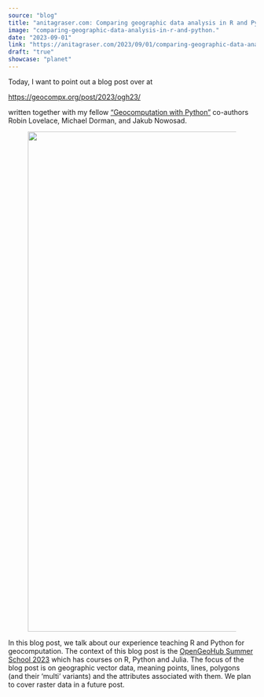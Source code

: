 ```yaml
---
source: "blog"
title: "anitagraser.com: Comparing geographic data analysis in R and Python"
image: "comparing-geographic-data-analysis-in-r-and-python."
date: "2023-09-01"
link: "https://anitagraser.com/2023/09/01/comparing-geographic-data-analysis-in-r-and-python/"
draft: "true"
showcase: "planet"
---
```


<p>Today, I want to point out a blog post over at </p>



<p><a href="https://geocompx.org/post/2023/ogh23/">https://geocompx.org/post/2023/ogh23/</a></p>



<p>written together with my fellow <a href="https://py.geocompx.org">&#8220;Geocomputation with Python&#8221;</a> co-authors Robin Lovelace, Michael Dorman, and Jakub Nowosad. </p>



<figure class="wp-block-image size-large"><img width="1491" height="1017" data-attachment-id="8509" data-permalink="https://anitagraser.com/2023/09/01/comparing-geographic-data-analysis-in-r-and-python/geocompy-2/" data-orig-file="https://underdark.files.wordpress.com/2023/10/geocompy.jpg" data-orig-size="1491,1017" data-comments-opened="1" data-image-meta="{&quot;aperture&quot;:&quot;1.73&quot;,&quot;credit&quot;:&quot;&quot;,&quot;camera&quot;:&quot;Pixel 5&quot;,&quot;caption&quot;:&quot;&quot;,&quot;created_timestamp&quot;:&quot;1693401570&quot;,&quot;copyright&quot;:&quot;&quot;,&quot;focal_length&quot;:&quot;4.38&quot;,&quot;iso&quot;:&quot;48&quot;,&quot;shutter_speed&quot;:&quot;0.001111&quot;,&quot;title&quot;:&quot;&quot;,&quot;orientation&quot;:&quot;1&quot;}" data-image-title="geocompy" data-image-description="" data-image-caption="" data-medium-file="https://underdark.files.wordpress.com/2023/10/geocompy.jpg?w=300" data-large-file="https://underdark.files.wordpress.com/2023/10/geocompy.jpg?w=545" src="https://underdark.files.wordpress.com/2023/10/geocompy.jpg?w=1024" alt="" class="wp-image-8509" srcset="https://underdark.files.wordpress.com/2023/10/geocompy.jpg?w=1024 1024w, https://underdark.files.wordpress.com/2023/10/geocompy.jpg 1491w, https://underdark.files.wordpress.com/2023/10/geocompy.jpg?w=150 150w, https://underdark.files.wordpress.com/2023/10/geocompy.jpg?w=300 300w, https://underdark.files.wordpress.com/2023/10/geocompy.jpg?w=768 768w" sizes="(max-width: 1491px) 100vw, 1491px" /></figure>



<p><a href="https://orcid.org/0000-0002-1057-3721"></a></p>



<p>In this blog post, we talk about our experience teaching R and Python for geocomputation. The context of this blog post is the&nbsp;<a href="https://opengeohub.org/summer-school/opengeohub-summer-school-poznan-2023/">OpenGeoHub Summer School 2023</a>&nbsp;which has courses on R, Python and Julia. The focus of the blog post is on geographic vector data, meaning points, lines, polygons (and their ‘multi’ variants) and the attributes associated with them. We plan to cover raster data in a future post. </p>



<p></p>
